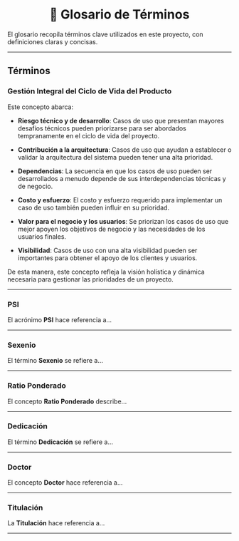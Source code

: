 <div align="center">

# 📖 Glosario de Términos

</div>

El glosario recopila términos clave utilizados en este proyecto, con definiciones claras y concisas.

---

## Términos

### Gestión Integral del Ciclo de Vida del Producto
Este concepto abarca:

- **Riesgo técnico y de desarrollo**: Casos de uso que presentan mayores desafíos técnicos pueden priorizarse para ser abordados tempranamente en el ciclo de vida del proyecto.

- **Contribución a la arquitectura**: Casos de uso que ayudan a establecer o validar la arquitectura del sistema pueden tener una alta prioridad.

- **Dependencias**: La secuencia en que los casos de uso pueden ser desarrollados a menudo depende de sus interdependencias técnicas y de negocio.

- **Costo y esfuerzo**: El costo y esfuerzo requerido para implementar un caso de uso también pueden influir en su prioridad.

- **Valor para el negocio y los usuarios**: Se priorizan los casos de uso que mejor apoyen los objetivos de negocio y las necesidades de los usuarios finales.

- **Visibilidad**: Casos de uso con una alta visibilidad pueden ser importantes para obtener el apoyo de los clientes y usuarios.

De esta manera, este concepto refleja la visión holística y dinámica necesaria para gestionar las prioridades de un proyecto.

---

### PSI
El acrónimo **PSI** hace referencia a...

---

### Sexenio
El término **Sexenio** se refiere a...

---

### Ratio Ponderado
El concepto **Ratio Ponderado** describe...

---

### Dedicación
El término **Dedicación** se refiere a...

---

### Doctor
El concepto **Doctor** hace referencia a...

---

### Titulación
La **Titulación** hace referencia a...

---
